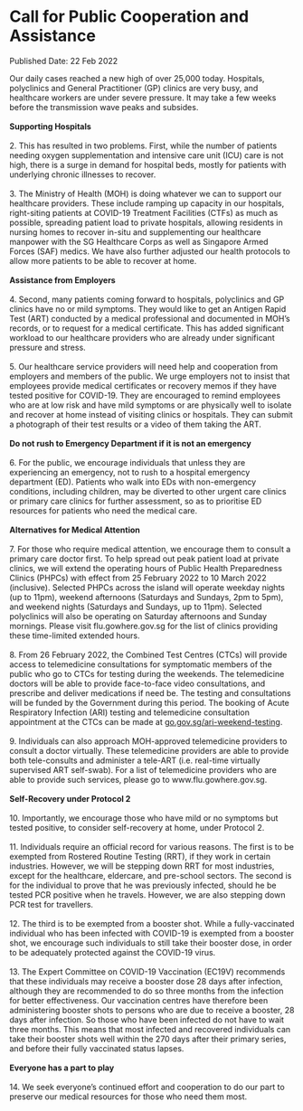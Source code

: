 <html>
    <meta http-equiv="Content-Type" content="text/html; charset=utf-8"/>
    <meta charset="utf-8"/>
    <title>Call for Public Cooperation and Assistance</title>
    <body><h1>Call for Public Cooperation and Assistance</h1>
    <p>Published Date: 22 Feb 2022</p> <p>Our daily cases reached a new high of over 25,000 today. Hospitals, polyclinics and General Practitioner (GP) clinics are very busy, and healthcare workers are under severe pressure. It may take a few weeks before the transmission wave peaks and subsides.<br><br><strong>Supporting Hospitals</strong><br><br>2. This has resulted in two problems. First, while the number of patients needing oxygen supplementation and intensive care unit (ICU) care is not high, there is a surge in demand for hospital beds, mostly for patients with underlying chronic illnesses to recover.<br><br>3. The Ministry of Health (MOH) is doing whatever we can to support our healthcare providers. These include ramping up capacity in our hospitals, right-siting patients at COVID-19 Treatment Facilities (CTFs) as much as possible, spreading patient load to private hospitals, allowing residents in nursing homes to recover in-situ and supplementing our healthcare manpower with the SG Healthcare Corps as well as Singapore Armed Forces (SAF) medics. We have also further adjusted our health protocols to allow more patients to be able to recover at home.<br><br><strong>Assistance from Employers</strong><br><br>4. Second, many patients coming forward to hospitals, polyclinics and GP clinics have no or mild symptoms. They would like to get an Antigen Rapid Test (ART) conducted by a medical professional and documented in MOH’s records, or to request for a medical certificate. This has added significant workload to our healthcare providers who are already under significant pressure and stress.<br><br>5. Our healthcare service providers will need help and cooperation from employers and members of the public. We urge employers not to insist that employees provide medical certificates or recovery memos if they have tested positive for COVID-19. They are encouraged to remind employees who are at low risk and have mild symptoms or are physically well to isolate and recover at home instead of visiting clinics or hospitals. They can submit a photograph of their test results or a video of them taking the ART.<br><br><strong>Do not rush to Emergency Department if it is not an emergency</strong><br><br>6. For the public, we encourage individuals that unless they are experiencing an emergency, not to rush to a hospital emergency department (ED). Patients who walk into EDs with non-emergency conditions, including children, may be diverted to other urgent care clinics or primary care clinics for further assessment, so as to prioritise ED resources for patients who need the medical care.<br><br><strong>Alternatives for Medical Attention</strong><br><br>7. For those who require medical attention, we encourage them to consult a primary care doctor first. To help spread out peak patient load at private clinics, we will extend the operating hours of Public Health Preparedness Clinics (PHPCs) with effect from 25 February 2022 to 10 March 2022 (inclusive). Selected PHPCs across the island will operate weekday nights (up to 11pm), weekend afternoons (Saturdays and Sundays, 2pm to 5pm), and weekend nights (Saturdays and Sundays, up to 11pm). Selected polyclinics will also be operating on Saturday afternoons and Sunday mornings. Please visit flu.gowhere.gov.sg for the list of clinics providing these time-limited extended hours.<br><br>8. From 26 February 2022, the Combined Test Centres (CTCs) will provide access to telemedicine consultations for symptomatic members of the public who go to CTCs for testing during the weekends. The telemedicine doctors will be able to provide face-to-face video consultations, and prescribe and deliver medications if need be. The testing and consultations will be funded by the Government during this period. The booking of Acute Respiratory Infection (ARI) testing and telemedicine consultation appointment at the CTCs can be made at <a href="https://go.gov.sg/ari-weekend-testing" title="" class="" target="">go.gov.sg/ari-weekend-testing</a>.<br><br>9. Individuals can also approach MOH-approved telemedicine providers to consult a doctor virtually. These telemedicine providers are able to provide both tele-consults and administer a tele-ART (i.e. real-time virtually supervised ART self-swab). For a list of telemedicine providers who are able to provide such services, please go to www.flu.gowhere.gov.sg.<br><br><strong>Self-Recovery under Protocol 2</strong><br><br>10. Importantly, we encourage those who have mild or no symptoms but tested positive, to consider self-recovery at home, under Protocol 2.<br><br>11. Individuals require an official record for various reasons. The first is to be exempted from Rostered Routine Testing (RRT), if they work in certain industries. However, we will be stepping down RRT for most industries, except for the healthcare, eldercare, and pre-school sectors. The second is for the individual to prove that he was previously infected, should he be tested PCR positive when he travels. However, we are also stepping down PCR test for travellers.<br><br>12. The third is to be exempted from a booster shot. While a fully-vaccinated individual who has been infected with COVID-19 is exempted from a booster shot, we encourage such individuals to still take their booster dose, in order to be adequately protected against the COVID-19 virus.<br><br>13. The Expert Committee on COVID-19 Vaccination (EC19V) recommends that these individuals may receive a booster dose 28 days after infection, although they are recommended to do so three months from the infection for better effectiveness. Our vaccination centres have therefore been administering booster shots to persons who are due to receive a booster, 28 days after infection. So those who have been infected do not have to wait three months. This means that most infected and recovered individuals can take their booster shots well within the 270 days after their primary series, and before their fully vaccinated status lapses.<br><br><strong>Everyone has a part to play&nbsp;</strong><br><br>14. We seek everyone’s continued effort and cooperation to do our part to preserve our medical resources for those who need them most.</p></body>
</html>